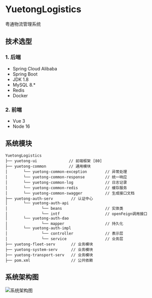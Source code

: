 # YuetongLogistics
粤通物流管理系统

## 技术选型
### 1. 后端
* Spring Cloud Alibaba
* Spring Boot
* JDK 1.8
* MySQL 8.*
* Redis
* Docker
### 2. 前端
* Vue 3
* Node 16

## 系统模块
~~~
YuetongLogistics
├── yuetong-ui              // 前端框架 [80]
├── yuetong-common          // 通用模块
│       └── yuetong-common-exception        // 异常处理
│       └── yuetong-common-response         // 统一响应
│       └── yuetong-common-log              // 日志记录
│       └── yuetong-common-redis            // 缓存服务
│       └── yuetong-common-swagger          // 生成接口文档
├── yuetong-auth-serv        // 认证中心
│       └── yuetong-auth-api
│               └── beans                   // 实体类
│               └── intf                    // openFeign调用接口
│       └── yuetong-auth-dao
│               └── mapper                  // 持久化
│       └── yuetong-auth-impl
│               └── controller              // 表示层
│               └── service                 // 业务层
├── yuetong-fleet-serv       // 业务模块
├── yuetong-system-serv      // 业务模块
├── yuetong-transport-serv   // 业务模块
├── pom.xml                  // 公共依赖
~~~

## 系统架构图
<img src="https://pic.imgdb.cn/item/64a2671a1ddac507cc9da6b5.jpg" alt="系统架构图"/>

